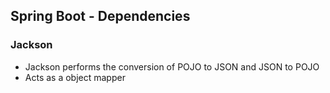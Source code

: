 ## Spring Boot - Dependencies

### Jackson
- Jackson performs the conversion of POJO to JSON and JSON to POJO
- Acts as a object mapper